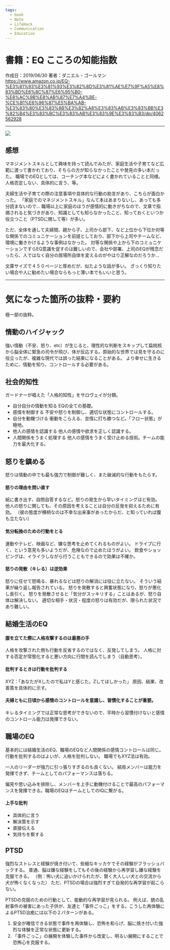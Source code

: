 ```yaml
---
tags:
  - book
  - Note
  - LifeHack
  - Communication
  - Education
---
```


# 書籍：EQ こころの知能指数
作成日：2019/06/30
著者：ダニエル・ゴールマン
https://www.amazon.co.jp/EQ-%E3%81%93%E3%81%93%E3%82%8D%E3%81%AE%E7%9F%A5%E8%83%BD%E6%8C%87%E6%95%B0-%E8%AC%9B%E8%AB%87%E7%A4%BE-%CE%B1%E6%96%87%E5%BA%AB-%E3%83%80%E3%83%8B%E3%82%A8%E3%83%AB%E3%83%BB%E3%82%B4%E3%83%BC%E3%83%AB%E3%83%9E%E3%83%B3/dp/4062562928

---

![](https://i.imgur.com/yvVTj4Y.jpg)



## 感想
マネジメントスキルとして興味を持って読んでみたが、家庭生活や子育てなど広範に渡って書かれており、そちらの方が知らなかったことや発見の多い本だった。
職場でのEQとしては、コーチング本などによく書かれていることと同様。人格否定しない、具体的に言う、等。

夫婦生活や子育ての際の注意事項や具体的な行動の助言があり、こちらが面白かった。
「家庭でのマネジメントスキル」なんて本はあまりないし、あっても多分読まないので…
職場以上に家庭のほうが感情的に動きがちなので、文章で指摘されると気づきがあり、知識としても知らなかったこと、知っておくといつか役立つこと（PTSDに関して等）が多い。

ただ、全体を通して夫婦間、親から子、上司から部下、など上位から下位か対等な関係でのコミュニケーションを前提としており、部下から上司やチームなど、環境に働きかけるような事例はなかった。
対等な関係や上から下のコミュニケーションですらEQ意識を促すのは難しいので、会社や部署、上司のEQが残念だったら、人ではなく自分の居場所自体を変えるのがやはり正解なのだろうか…

文庫サイズで４５０ページと厚めだが、似たような話が多い。
ざっくり知りたい場合や人に勧めたい場合ならもっと薄い本でもいいと思う。

---
# 気になった箇所の抜粋・要約
極一部の抜粋。

## 情動のハイジャック
強い情動（不安、怒り、etc）が生じると、理性的な判断をスキップして扁桃核から脳全体に緊急の司令が飛び、体が反応する。原始的な世界では見を守るのに役立ったが、複雑な現代では誤った結果になることがある。
より幸せに生きるために、情動を知り、コントロールする必要がある。

## 社会的知性
ガードナーが唱えた「人格的知性」をサロヴェイが分類。
* 自分自分の情動を知る
EQの全ての基礎。
* 感情を制御する
不安や怒りを制御し、適切な状態にコントロールする。
* 自分を動機づける
衝動をこらえる、怠惰に打ち勝つなど。「フロー状態」が極地。
* 他人の感情を認識する
他人の感情や欲求を正しく認識する。
* 人間関係をうまく処理する
他人の感情をうまく受け止める技術。チームの能力を最大化する。

## 怒りを鎮める
怒りは情動の中でも最も強力で制御が難しく、また破滅的な行動をもたらす。

#### 怒りの理由を問い直す
紙に書き出す、自問自答するなど。怒りの発生から早いタイミングほど有効。
他人の怒りに関しても、その原因を考えることは自分の反発を抑えるために有効。
（彼の態度が横柄なのは不幸な出来事があったからだ、と知っていれば腹も立たない）

#### 気分転換のための行動をとる
運動やテレビ、映画など、嫌な思考を止めてくれるものがよい。
ドライブに行く、という意見も多いようだが、危険なので止めたほうがよい。
飲食やショッピングは、イライラしながら行うこともできるので効果は不確か。

#### 怒りの発散（キレる）は逆効果
怒りに任せて怒鳴る、暴れるなどは怒りの解消には役に立たない。
そういう結果が繰り返し報告されている。
怒りを発散すると興奮状態になり、怒りが悪化し長引く。
怒りを発散させると「気分がスッキリする」ことはあるが、怒り自体は解決しない。
適切な相手・状況・程度の怒りは有効だが、限られた状況であり難しい。

## 結婚生活のEQ

#### 腹を立てた際に人格攻撃するのは最悪の手
人格を攻撃された側も行動を反省するのではなく、反発してしまう。
人格に対する否定が常態化すると悪い方向に行間を読んでしまう（自動思考）。

#### 批判するときは行動を批判する
XYZ：「あなたがXしたので私はYと感じた。Zしてほしかった」
原因、結果、改善策を具体的に示す。

#### 夫婦ともに日頃から感情のコントロールを意識し、習慣化することが重要。
キレるタイミングでは正常な思考ができないので、平時から習慣付けないと感情のコントロール能力は発揮できない。

## 職場のEQ
基本的には結婚生活のEQ、職場のEQなど人間関係の感情コントロールは同じ。
行動を批判するのはよいが、人格を批判しない。
職場でもXYZ法は有効。

一人のリーダーが強力に引っ張りすぎるのも良くない。
結局メンバーは能力を発揮できず、チームとしてのパフォーマンスは落ちる。

偏見や思い込みを排除し、メンバーを上手に動機付けることで最高のパフォーマンスを発揮できる。職場のEQはチームとしてのIQに繋がる。

#### 上手な批判
* 具体的に言う
* 解決策を示す
* 直接伝える
* 気持ちを察する

## PTSD
強烈なストレスと経験が焼き付いて、些細なキッカケでその経験がフラッシュバックする。
普通、脳は嫌な経験をしてもその後の経験から再学習し嫌な経験を克服できる。
（例：怖い犬に追いかけられたが、賢く大人しい犬との交流から犬が怖くなくなった）
ただ、PTSDの場合は強烈すぎて自発的な再学習が起こらない。

PTSDの克服のための行動として、能動的な再学習が見られる。
例えば、銃の乱射事件の被害にあった子供が、友達と「事件ごっこ」をする。こうした再体験によるPTSD治癒には以下の２パターンがある。

1. 安全が確信できる状態で事件を再体験し、恐怖を和らげ、脳に焼き付いた強烈な体験を正常な状態に更新する。
1. 「事件ごっこ」の展開を体験した事件から改変し、明るい展開にすることで恐怖心を克服する。